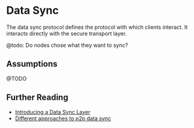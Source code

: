 # Data Sync

The data sync protocol defines the protocol with which clients interact. It interacts directly with the secure transport layer. 

@todo: Do nodes chose what they want to sync?

## Assumptions 

@TODO

## Further Reading
 - [Introducing a Data Sync Layer](https://discuss.status.im/t/introducing-a-data-sync-layer/864)
 - [Different approaches to p2p data sync](./p2p-data-sync-comparison.md)
